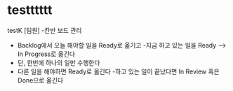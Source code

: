 # testttttt
testK
[팀원]
-칸반 보드 관리
 - Backlog에서 오늘 해야할 일을 Ready로 옮기고
 -지금 하고 있는 일을 Ready --> In Progress로 옮긴다
 - 단, 한번에 하나의 일만 수행한다
 - 다른 일을 해야하면 Ready로 옮긴다
-하고 있는 일이 끝났다면 In Review 혹은 Done으로 옮긴다
